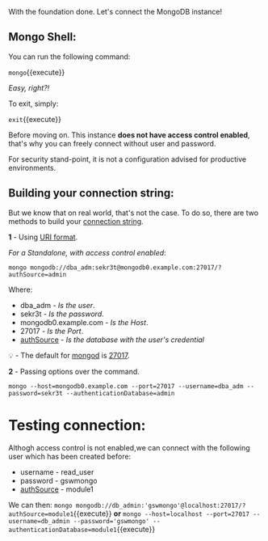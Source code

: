 
With the foundation done. Let's connect the MongoDB instance!

## Mongo Shell:

You can run the following command:

`mongo`{{execute}}

*Easy, right?!*

To exit, simply:

`exit`{{execute}}

Before moving on. This instance **does not have access control enabled**, that's why you can freely connect without user and password.

For security stand-point, it is not a configuration advised for productive environments.


## Building your connection string:

But we know that on real world, that's not the case.
To do so, there are two methods to build your [connection string](https://docs.mongodb.com/upcoming/reference/connection-string/#connection-string-uri-format).

**1** - Using [URI format](https://docs.mongodb.com/upcoming/reference/connection-string/#connection-string-uri-format).

*For a Standalone, with access control enabled*:

`mongo mongodb://dba_adm:sekr3t@mongodb0.example.com:27017/?authSource=admin`

Where:
- dba_adm              - *Is the user*.
- sekr3t               - *Is the password*.
- mongodb0.example.com - *Is the Host*.
- 27017                - *Is the Port*.
- [authSource](https://docs.mongodb.com/upcoming/reference/connection-string/#mongodb-urioption-urioption.authSource)           - *Is the database with the user's credential*


💡 - The default for [mongod](https://docs.mongodb.com/manual/reference/program/mongod/#mongodb-binary-bin.mongod) is [27017](https://docs.mongodb.com/manual/reference/default-mongodb-port/#default-mongodb-port).

**2** - Passing options over the command.

`mongo --host=mongodb0.example.com --port=27017 --username=dba_adm --password=sekr3t --authenticationDatabase=admin`


# Testing connection:

Althogh access control is not enabled,we can connect with the following user which has been created before:
- username   - read_user
- password   - gswmongo
- [authSource](https://docs.mongodb.com/upcoming/reference/connection-string/#mongodb-urioption-urioption.authSource) - module1

 
We can then:
`mongo mongodb://db_admin:'gswmongo'@localhost:27017/?authSource=module1`{{execute}}
**or**
`mongo --host=localhost --port=27017 --username=db_admin --password='gswmongo' --authenticationDatabase=module1`{{execute}}
